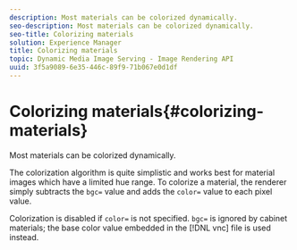 ```yaml
---
description: Most materials can be colorized dynamically.
seo-description: Most materials can be colorized dynamically.
seo-title: Colorizing materials
solution: Experience Manager
title: Colorizing materials
topic: Dynamic Media Image Serving - Image Rendering API
uuid: 3f5a9089-6e35-446c-89f9-71b067e0d1df
---
```


# Colorizing materials{#colorizing-materials}

Most materials can be colorized dynamically.

The colorization algorithm is quite simplistic and works best for material images which have a limited hue range. To colorize a material, the renderer simply subtracts the `bgc=` value and adds the `color=` value to each pixel value.

Colorization is disabled if `color=` is not specified. `bgc=` is ignored by cabinet materials; the base color value embedded in the [!DNL vnc] file is used instead. 
